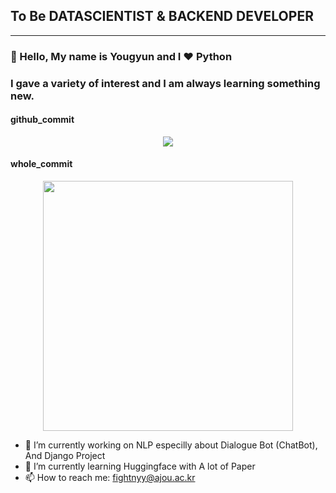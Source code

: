 ## To Be DATASCIENTIST & BACKEND DEVELOPER

<hr>



### :wave: Hello, My name is Yougyun and I :heart: **Python**

### I gave a variety of interest and I am always learning something new.


  #### github_commit

  <p align = "center">
    <img src="https://github-readme-stats.vercel.app/api?username=fightnyy&show_icons=true"/>
  <p>




 #### whole_commit

   <p align = "center">
       <img src="https://wakatime.com/share/@a8631d72-fc52-4b07-ac58-dbf819ad8f1f/f13c143a-eabe-4d8b-9324-e8528c5bd78f.svg" height="400"/>
   <p>



- 🔭 I’m currently working on NLP especilly about Dialogue Bot (ChatBot), And Django Project
- 🌱 I’m currently learning Huggingface with A lot of Paper
- 📫 How to reach me: <email>fightnyy@ajou.ac.kr</email>
